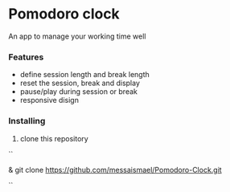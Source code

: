 # Pomodoro clock

An app to manage your working time well

### Features
- define session length and break length
- reset the session, break and display
- pause/play during session or break
- responsive disign

### Installing

 1. clone this repository
 
``

& git clone https://github.com/messaismael/Pomodoro-Clock.git

``
 
